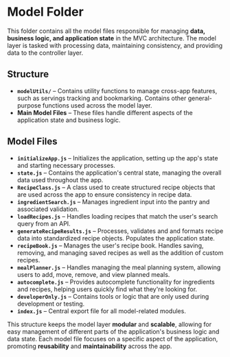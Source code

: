 # **Model Folder**

This folder contains all the model files responsible for managing **data, business logic, and application state** in the MVC architecture. The model layer is tasked with processing data, maintaining consistency, and providing data to the controller layer.

## **Structure**

- **`modelUtils/`** – Contains utility functions to manage cross-app features, such as servings tracking and bookmarking. Contains other general-purpose functions used across the model layer.
- **Main Model Files** – These files handle different aspects of the application state and business logic.

## **Model Files**

- **`initializeApp.js`** – Initializes the application, setting up the app's state and starting necessary processes.
- **`state.js`** – Contains the application's central state, managing the overall data used throughout the app.
- **`RecipeClass.js`** – A class used to create structured recipe objects that are used across the app to ensure consistency in recipe data.
- **`ingredientSearch.js`** – Manages ingredient input into the pantry and associated validation.
- **`loadRecipes.js`** – Handles loading recipes that match the user's search query from an API.
- **`generateRecipeResults.js`** – Processes, validates and and formats recipe data into standardized recipe objects. Populates the application state.
- **`recipeBook.js`** – Manages the user's recipe book. Handles saving, removing, and managing saved recipes as well as the addition of custom recipes.
- **`mealPlanner.js`** – Handles managing the meal planning system, allowing users to add, move, remove, and view planned meals.
- **`autocomplete.js`** – Provides autocomplete functionality for ingredients and recipes, helping users quickly find what they're looking for.
- **`developerOnly.js`** – Contains tools or logic that are only used during development or testing.
- **`index.js`** – Central export file for all model-related modules.

This structure keeps the model layer **modular** and **scalable**, allowing for easy management of different parts of the application's business logic and data state. Each model file focuses on a specific aspect of the application, promoting **reusability** and **maintainability** across the app.
